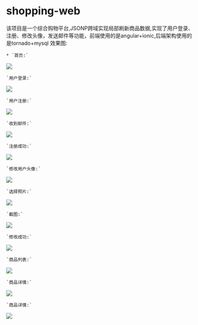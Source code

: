 # shopping-web
该项目是一个综合购物平台,JSONP跨域实现局部刷新商品数据,实现了用户登录、注册、修改头像，发送邮件等功能，前端使用的是angular+ionic,后端架构使用的是tornado+mysql  效果图:  

	* `首页:` 

![](https://raw.githubusercontent.com/wd13925/shopping-web/master/screenshots/510887530c25406faba93d10cc0a1c88.jpg)

	`用户登录:`
![](https://raw.githubusercontent.com/wd13925/shopping-web/master/screenshots/7e2b646a31104c39a6878386dffea3b7.jpg)

	`用户注册:`
![](https://raw.githubusercontent.com/wd13925/shopping-web/master/screenshots/e878e7c9ede540648c66d771866a4a47.jpg)

	`收到邮件:`
![](https://raw.githubusercontent.com/wd13925/shopping-web/master/screenshots/aed53f68aba84c2782779c841ee4c0fd.jpg)

	`注册成功:`
![](https://raw.githubusercontent.com/wd13925/shopping-web/master/screenshots/230d598f4237472182880f60fe1c38cd.jpg)

	`修改用户头像:`
![](https://raw.githubusercontent.com/wd13925/shopping-web/master/screenshots/29bbc887139f4b93b317932c530a3b4a.jpg)

	`选择照片:`
![](https://raw.githubusercontent.com/wd13925/shopping-web/master/screenshots/61e579f963304ecb9e8e72e1495dde0c.jpg)

	`截图:`
![](https://raw.githubusercontent.com/wd13925/shopping-web/master/screenshots/c7d7b163d7024128a5199ecd69576ee8.jpg)

	`修改成功:`
![](https://raw.githubusercontent.com/wd13925/shopping-web/master/screenshots/4ed60ebba9fc49e9bb7918637f42c63d.jpg)

	`商品列表:`
![](https://raw.githubusercontent.com/wd13925/shopping-web/master/screenshots/a5d6eea1399c427688ea57d8e792aa5e.jpg)

	`商品详情:`
![](https://raw.githubusercontent.com/wd13925/shopping-web/master/screenshots/112fb0d0018048f6bf17f0ea1010b4a9.jpg)

	`商品详情:`
![](https://raw.githubusercontent.com/wd13925/shopping-web/master/screenshots/d81db197218a45c0ad76cd7b9fcdb4ec.jpg)

 
